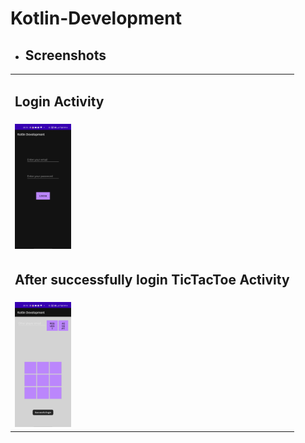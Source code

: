 # Kotlin-Development

<ul><li><h2>Screenshots</h2></li></ul>
<table style="width:100%">
<tr>
<td><h2>Login Activity</h2></td>          
</tr>
<tr>
<td><img src = "https://github.com/sameer2506/Kotlin-Development/blob/9.TicTacToyOnline/img/image1.jpg" height= "200px" ></td>
</tr>
<tr>
<td><h2>After successfully login TicTacToe Activity</h2></td>          
</tr>
<tr>
<td><img src = "https://github.com/sameer2506/Kotlin-Development/blob/9.TicTacToyOnline/img/image2.jpg" height= "200px" ></td>
</tr>
</table>
